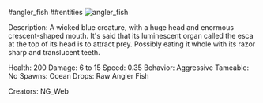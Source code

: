 #angler_fish
##entities
![angler_fish](https://dragon-force-studio.com/images/EF_wiki/angler_fish.png)

Description:  A wicked blue creature, with a huge head and enormous crescent-shaped mouth. It's said that its luminescent organ called the esca at the top of its head is to attract prey.  Possibly eating it whole with its razor sharp and translucent teeth.

Health:  200
Damage:  6 to 15
Speed:  0.35
Behavior:  Aggressive
Tameable:  No
Spawns: Ocean
Drops:  Raw Angler Fish

Creators:  NG_Web